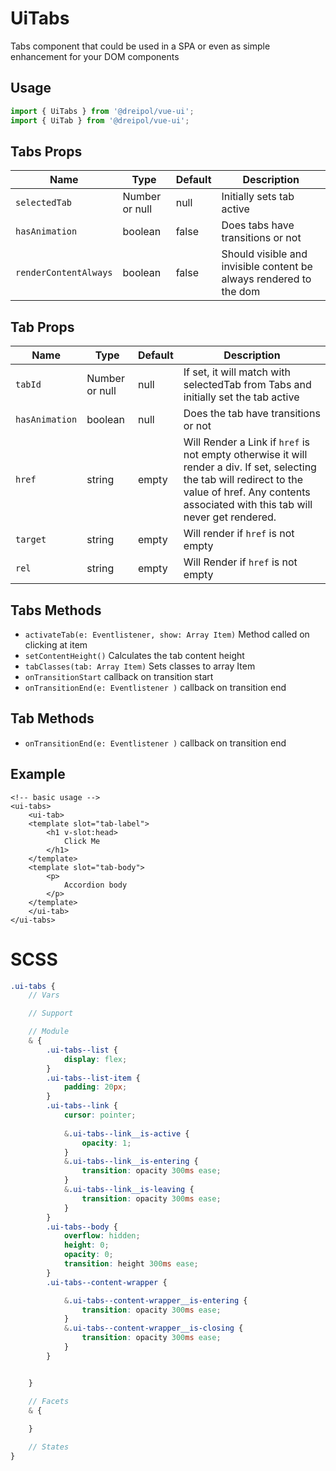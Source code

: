 # UiTabs
Tabs component that could be used in a SPA or even as simple enhancement for your DOM components

## Usage
```js
import { UiTabs } from '@dreipol/vue-ui';
import { UiTab } from '@dreipol/vue-ui';
```

## Tabs Props
| Name | Type | Default | Description
| --- | --- | ---| ---|
|`selectedTab` | Number or null | null | Initially sets tab active
|`hasAnimation` | boolean | false | Does tabs have transitions or not
|`renderContentAlways` | boolean | false | Should visible and invisible content be always rendered to the dom

## Tab Props
| Name | Type | Default | Description
| --- | --- | ---| ---|
|`tabId` | Number or null | null | If set, it will match with selectedTab from Tabs and initially set the tab active
|`hasAnimation` | boolean | null | Does the tab have transitions or not
|`href` | string | empty | Will Render a Link if `href` is not empty otherwise it will render a div. If set, selecting the tab will redirect to the value of href. Any contents associated with this tab will never get rendered.
|`target` | string | empty | Will render if `href` is not empty
|`rel` | string | empty | Will Render if `href` is not empty



## Tabs Methods
-  `activateTab(e: Eventlistener, show: Array Item)` Method called on clicking at item
-  `setContentHeight()` Calculates the tab content height 
-  `tabClasses(tab: Array Item)` Sets classes to array Item
-  `onTransitionStart` callback on transition start
-  `onTransitionEnd(e: Eventlistener )` callback on transition end


## Tab Methods
-  `onTransitionEnd(e: Eventlistener )` callback on transition end

## Example
```vue
<!-- basic usage -->
<ui-tabs>
    <ui-tab>
    <template slot="tab-label">
        <h1 v-slot:head>
            Click Me
        </h1>
    </template>
    <template slot="tab-body">
        <p>
            Accordion body
        </p>
    </template>
    </ui-tab>
</ui-tabs>
```

# SCSS

```scss
.ui-tabs {
    // Vars

    // Support

    // Module
    & {
        .ui-tabs--list {
            display: flex;
        }
        .ui-tabs--list-item {
            padding: 20px;
        }
        .ui-tabs--link {
            cursor: pointer;
        
            &.ui-tabs--link__is-active {
                opacity: 1;
            }
            &.ui-tabs--link__is-entering {
                transition: opacity 300ms ease;
            }
            &.ui-tabs--link__is-leaving {
                transition: opacity 300ms ease;
            }
        }
        .ui-tabs--body {
            overflow: hidden;
            height: 0;
            opacity: 0;
            transition: height 300ms ease;
        }
        .ui-tabs--content-wrapper {

            &.ui-tabs--content-wrapper__is-entering {
                transition: opacity 300ms ease;
            }
            &.ui-tabs--content-wrapper__is-closing {
                transition: opacity 300ms ease;
            }
        }


    }

    // Facets
    & {
       
    }

    // States
}

```

